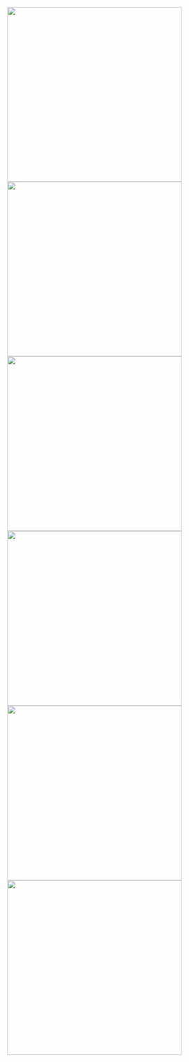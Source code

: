 <p>
<img    src="https://github.com/user-attachments/assets/87f5fb78-5b0b-4594-b507-62fb1a030951" height = 400 weidth = 180>
<img    src="https://github.com/user-attachments/assets/90f5f6a7-70b4-471d-953b-620171c211d1" height = 400 weidth = 180>
<img    src="https://github.com/user-attachments/assets/a81c9bec-b516-47a8-a120-2b5572095a77" height = 400 weidth = 180>
<img    src="https://github.com/user-attachments/assets/68097c74-b2d3-4069-b7bc-5379232a5556" height = 400 weidth = 180>
<img    src="https://github.com/user-attachments/assets/9f40f724-d7ec-4bf4-8833-45523b7189d4" height = 400 weidth = 180>
<img    src="https://github.com/user-attachments/assets/f3fc6286-fa4a-4d76-89e1-ed0ef4bdb67d" height = 400 weidth = 180>
  
  
</p>
